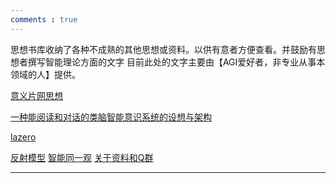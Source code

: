 ```yaml
---
comments : true
---
```

思想书库收纳了各种不成熟的其他思想或资料。以供有意者方便查看。并鼓励有思想者撰写智能理论方面的文字
目前此处的文字主要由【AGI爱好者，非专业从事本领域的人】提供。

[意义片网思想](http://agi-society.cn/wiki/index.php/%E6%84%8F%E4%B9%89%E7%89%87%E7%BD%91%E6%80%9D%E6%83%B3 "意义片网思想")

[一种能阅读和对话的类脑智能意识系统的设想与架构](http://agi-society.cn/wiki/index.php/%E4%B8%80%E7%A7%8D%E8%83%BD%E9%98%85%E8%AF%BB%E5%92%8C%E5%AF%B9%E8%AF%9D%E7%9A%84%E7%B1%BB%E8%84%91%E6%99%BA%E8%83%BD%E6%84%8F%E8%AF%86%E7%B3%BB%E7%BB%9F%E7%9A%84%E8%AE%BE%E6%83%B3%E4%B8%8E%E6%9E%B6%E6%9E%84 "一种能阅读和对话的类脑智能意识系统的设想与架构")

[lazero](http://agi-society.cn/wiki/index.php/Lazero "Lazero")

[反射模型](http://agi-society.cn/wiki/index.php?title=%E5%8F%8D%E5%B0%84%E6%A8%A1%E5%9E%8B&action=edit&redlink=1 "反射模型（页面不存在）")
[智能同一观](http://agi-society.cn/wiki/index.php/%E6%99%BA%E8%83%BD%E5%90%8C%E4%B8%80%E8%A7%82 "智能同一观")
[关于资料和Q群](http://agi-society.cn/wiki/index.php/%E5%85%B3%E4%BA%8E%E8%B5%84%E6%96%99%E5%92%8CQ%E7%BE%A4 "关于资料和Q群")

---
